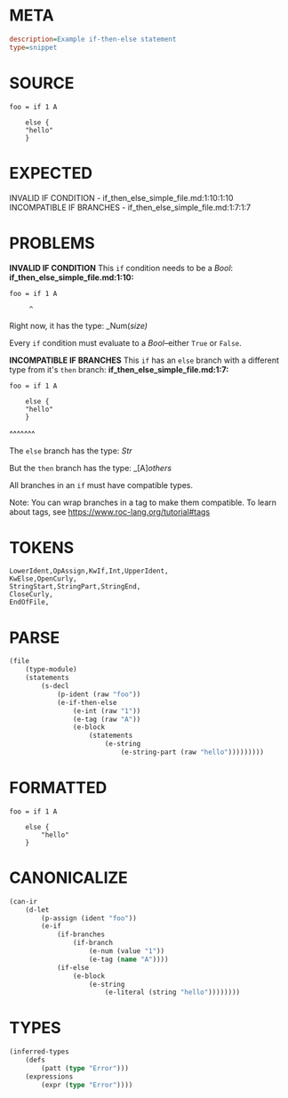 # META
~~~ini
description=Example if-then-else statement
type=snippet
~~~
# SOURCE
~~~roc
foo = if 1 A

    else {
	"hello"
    }
~~~
# EXPECTED
INVALID IF CONDITION - if_then_else_simple_file.md:1:10:1:10
INCOMPATIBLE IF BRANCHES - if_then_else_simple_file.md:1:7:1:7
# PROBLEMS
**INVALID IF CONDITION**
This `if` condition needs to be a _Bool_:
**if_then_else_simple_file.md:1:10:**
```roc
foo = if 1 A
```
         ^

Right now, it has the type:
    _Num(_size)_

Every `if` condition must evaluate to a _Bool_–either `True` or `False`.

**INCOMPATIBLE IF BRANCHES**
This `if` has an `else` branch with a different type from it's `then` branch:
**if_then_else_simple_file.md:1:7:**
```roc
foo = if 1 A

    else {
	"hello"
    }
```
 ^^^^^^^

The `else` branch has the type:
    _Str_

But the `then` branch has the type:
    _[A]_others_

All branches in an `if` must have compatible types.

Note: You can wrap branches in a tag to make them compatible.
To learn about tags, see <https://www.roc-lang.org/tutorial#tags>

# TOKENS
~~~zig
LowerIdent,OpAssign,KwIf,Int,UpperIdent,
KwElse,OpenCurly,
StringStart,StringPart,StringEnd,
CloseCurly,
EndOfFile,
~~~
# PARSE
~~~clojure
(file
	(type-module)
	(statements
		(s-decl
			(p-ident (raw "foo"))
			(e-if-then-else
				(e-int (raw "1"))
				(e-tag (raw "A"))
				(e-block
					(statements
						(e-string
							(e-string-part (raw "hello")))))))))
~~~
# FORMATTED
~~~roc
foo = if 1 A

	else {
		"hello"
	}
~~~
# CANONICALIZE
~~~clojure
(can-ir
	(d-let
		(p-assign (ident "foo"))
		(e-if
			(if-branches
				(if-branch
					(e-num (value "1"))
					(e-tag (name "A"))))
			(if-else
				(e-block
					(e-string
						(e-literal (string "hello"))))))))
~~~
# TYPES
~~~clojure
(inferred-types
	(defs
		(patt (type "Error")))
	(expressions
		(expr (type "Error"))))
~~~
